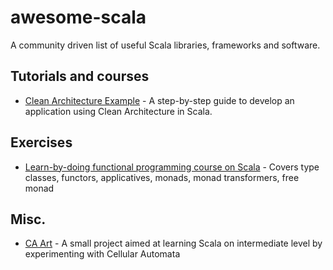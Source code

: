 # awesome-scala

A community driven list of useful Scala libraries, frameworks and software.

## Tutorials and courses

- [Clean Architecture Example](https://github.com/SaeidDadkhah/clean-arch-example) - A step-by-step guide to develop an application using Clean Architecture in Scala.

## Exercises

- [Learn-by-doing functional programming course on Scala](https://github.com/dehun/learn-fp) - Covers type classes, functors, applicatives, monads, monad transformers, free monad

## Misc.

- [CA Art](https://github.com/makingthematrix/ca_art) - A small project aimed at learning Scala on intermediate level by experimenting with Cellular Automata
